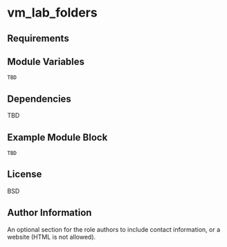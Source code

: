 vm_lab_folders
=========



Requirements
------------



Module Variables
--------------

```
TBD
```

Dependencies
------------

TBD

Example Module Block
----------------

```
TBD
```

License
-------

BSD

Author Information
------------------

An optional section for the role authors to include contact information, or a website (HTML is not allowed).